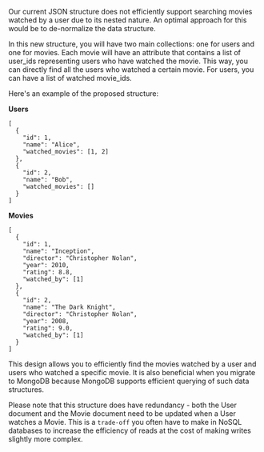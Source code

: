 Our current JSON structure does not efficiently support searching movies watched by a user due to its nested nature. An optimal approach for this would be to de-normalize the data structure.

In this new structure, you will have two main collections: one for users and one for movies. Each movie will have an attribute that contains a list of user_ids representing users who have watched the movie. This way, you can directly find all the users who watched a certain movie. For users, you can have a list of watched movie_ids.

Here's an example of the proposed structure:

**Users**
```
[
  {
    "id": 1,
    "name": "Alice",
    "watched_movies": [1, 2]
  },
  {
    "id": 2,
    "name": "Bob",
    "watched_movies": []
  }
]
```

**Movies**
```
[
  {
    "id": 1,
    "name": "Inception",
    "director": "Christopher Nolan",
    "year": 2010,
    "rating": 8.8,
    "watched_by": [1]
  },
  {
    "id": 2,
    "name": "The Dark Knight",
    "director": "Christopher Nolan",
    "year": 2008,
    "rating": 9.0,
    "watched_by": [1]
  }
]
```

This design allows you to efficiently find the movies watched by a user and users who watched a specific movie. It is also beneficial when you migrate to MongoDB because MongoDB supports efficient querying of such data structures.

Please note that this structure does have redundancy - both the User document and the Movie document need to be updated when a User watches a Movie. This is a `trade-off` you often have to make in NoSQL databases to increase the efficiency of reads at the cost of making writes slightly more complex.